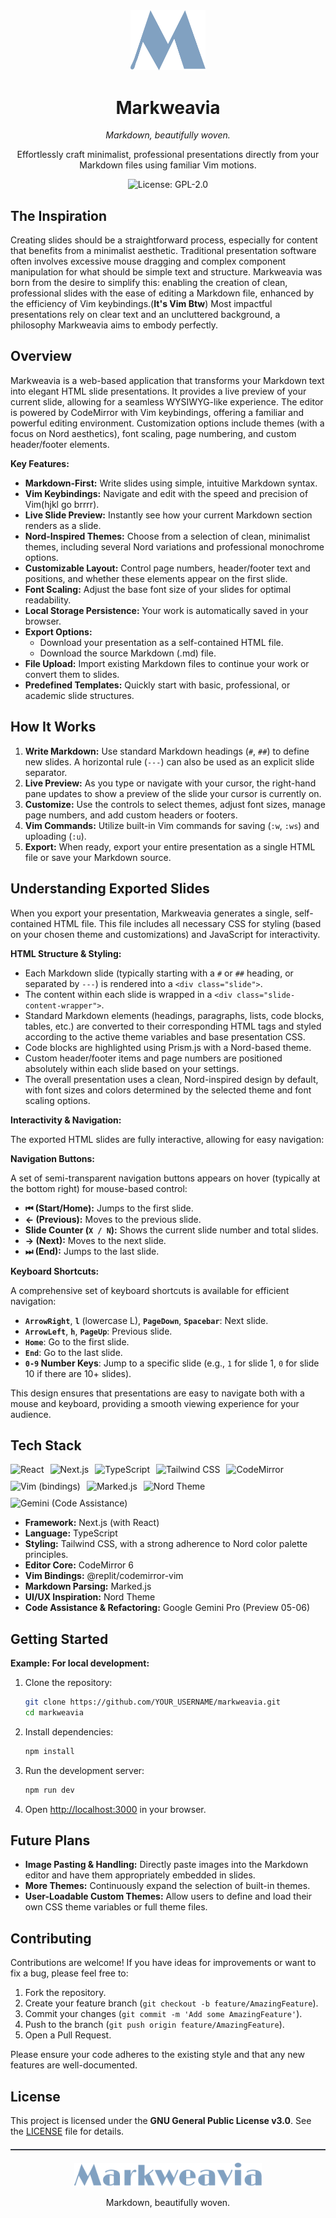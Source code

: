 <div align="center">
  <img src="https://github.com/dijith-481/Markweavia/blob/main/public/logo.svg" alt="Markweavia Logo" width="120">
  <h1>Markweavia</h1>
  <p><i>Markdown, beautifully woven.</i></p>
  <p>Effortlessly craft minimalist, professional presentations directly from your Markdown files using familiar Vim motions.</p>

  <p>
    <img src="https://img.shields.io/badge/license-GPL--2.0-blue.svg?style=for-the-badge&logoColor=D8DEE9&color=5E81AC" alt="License: GPL-2.0">
    <!-- Add other badges here: build status, version, etc. -->
    <!-- Example: <img src="https://img.shields.io/github/stars/YOUR_USERNAME/markweavia?style=for-the-badge&logo=github&logoColor=D8DEE9&color=88C0D0" alt="GitHub stars"> -->
    <!-- Example: <img src="https://img.shields.io/github/workflow/status/YOUR_USERNAME/markweavia/CI?style=for-the-badge&logo=githubactions&logoColor=D8DEE9&color=A3BE8C" alt="Build Status"> -->
  </p>
</div>

## The Inspiration

Creating slides should be a straightforward process, especially for content that benefits from a minimalist aesthetic. Traditional presentation software often involves excessive mouse dragging and complex component manipulation for what should be simple text and structure. Markweavia was born from the desire to simplify this: enabling the creation of clean, professional slides with the ease of editing a Markdown file, enhanced by the efficiency of Vim keybindings.(**It's Vim Btw**) Most impactful presentations rely on clear text and an uncluttered background, a philosophy Markweavia aims to embody perfectly.

## Overview

Markweavia is a web-based application that transforms your Markdown text into elegant HTML slide presentations. It provides a live preview of your current slide, allowing for a seamless WYSIWYG-like experience. The editor is powered by CodeMirror with Vim keybindings, offering a familiar and powerful editing environment. Customization options include themes (with a focus on Nord aesthetics), font scaling, page numbering, and custom header/footer elements.

**Key Features:**

*   **Markdown-First:** Write slides using simple, intuitive Markdown syntax.
*   **Vim Keybindings:** Navigate and edit with the speed and precision of Vim(hjkl go brrrr).
*   **Live Slide Preview:** Instantly see how your current Markdown section renders as a slide.
*   **Nord-Inspired Themes:** Choose from a selection of clean, minimalist themes, including several Nord variations and professional monochrome options.
*   **Customizable Layout:** Control page numbers, header/footer text and positions, and whether these elements appear on the first slide.
*   **Font Scaling:** Adjust the base font size of your slides for optimal readability.
*   **Local Storage Persistence:** Your work is automatically saved in your browser.
*   **Export Options:**
    *   Download your presentation as a self-contained HTML file.
    *   Download the source Markdown (.md) file.
*   **File Upload:** Import existing Markdown files to continue your work or convert them to slides.
*   **Predefined Templates:** Quickly start with basic, professional, or academic slide structures.

## How It Works

1.  **Write Markdown:** Use standard Markdown headings (`#`, `##`) to define new slides. A horizontal rule (`---`) can also be used as an explicit slide separator.
2.  **Live Preview:** As you type or navigate with your cursor, the right-hand pane updates to show a preview of the slide your cursor is currently on.
3.  **Customize:** Use the controls to select themes, adjust font sizes, manage page numbers, and add custom headers or footers.
4.  **Vim Commands:** Utilize built-in Vim commands for saving (`:w`, `:ws`) and uploading (`:u`).
5.  **Export:** When ready, export your entire presentation as a single HTML file or save your Markdown source.

## Understanding Exported Slides

When you export your presentation, Markweavia generates a single, self-contained HTML file. This file includes all necessary CSS for styling (based on your chosen theme and customizations) and JavaScript for interactivity.

**HTML Structure & Styling:**

*   Each Markdown slide (typically starting with a `#` or `##` heading, or separated by `---`) is rendered into a `<div class="slide">`.
*   The content within each slide is wrapped in a `<div class="slide-content-wrapper">`.
*   Standard Markdown elements (headings, paragraphs, lists, code blocks, tables, etc.) are converted to their corresponding HTML tags and styled according to the active theme variables and base presentation CSS.
*   Code blocks are highlighted using Prism.js with a Nord-based theme.
*   Custom header/footer items and page numbers are positioned absolutely within each slide based on your settings.
*   The overall presentation uses a clean, Nord-inspired design by default, with font sizes and colors determined by the selected theme and font scaling options.

**Interactivity & Navigation:**

The exported HTML slides are fully interactive, allowing for easy navigation:

**Navigation Buttons:**

A set of semi-transparent navigation buttons appears on hover (typically at the bottom right) for mouse-based control:

*   **⏮ (Start/Home):** Jumps to the first slide.
*   **← (Previous):** Moves to the previous slide.
*   **Slide Counter (`X / N`):** Shows the current slide number and total slides.
*   **→ (Next):** Moves to the next slide.
*   **⏭ (End):** Jumps to the last slide.

**Keyboard Shortcuts:**

A comprehensive set of keyboard shortcuts is available for efficient navigation:

*   **`ArrowRight`**, **`l`** (lowercase L), **`PageDown`**, **`Spacebar`**: Next slide.
*   **`ArrowLeft`**, **`h`**, **`PageUp`**: Previous slide.
*   **`Home`**: Go to the first slide.
*   **`End`**: Go to the last slide.
*   **`0-9` Number Keys**: Jump to a specific slide (e.g., `1` for slide 1, `0` for slide 10 if there are 10+ slides).

This design ensures that presentations are easy to navigate both with a mouse and keyboard, providing a smooth viewing experience for your audience.

## Tech Stack

<div align="left" style="display: flex; flex-wrap: wrap; gap: 10px; align-items: center;">
  <img src="https://img.shields.io/badge/React-20232A?style=for-the-badge&logo=react&logoColor=61DAFB&labelColor=2E3440" alt="React">
  <img src="https://img.shields.io/badge/Next.js-000000?style=for-the-badge&logo=nextdotjs&logoColor=D8DEE9&labelColor=2E3440" alt="Next.js">
  <img src="https://img.shields.io/badge/TypeScript-007ACC?style=for-the-badge&logo=typescript&logoColor=D8DEE9&labelColor=2E3440" alt="TypeScript">
  <img src="https://img.shields.io/badge/Tailwind_CSS-38B2AC?style=for-the-badge&logo=tailwindcss&logoColor=D8DEE9&labelColor=2E3440" alt="Tailwind CSS">
  <img src="https://img.shields.io/badge/CodeMirror-D28A00?style=for-the-badge&logo=codemirror&logoColor=D8DEE9&labelColor=2E3440" alt="CodeMirror">
  <img src="https://img.shields.io/badge/VIM-019733?style=for-the-badge&logo=vim&logoColor=D8DEE9&labelColor=2E3440" alt="Vim (bindings)">
  <img src="https://img.shields.io/badge/Marked.js-333333?style=for-the-badge&logo=markdown&logoColor=D8DEE9&labelColor=2E3440" alt="Marked.js">
  <img src="https://img.shields.io/badge/Nord_Theme-88C0D0?style=for-the-badge&logoColor=2E3440&labelColor=2E3440" alt="Nord Theme">
  <img src="https://img.shields.io/badge/Google_Gemini_Pro-4285F4?style=for-the-badge&logo=google&logoColor=D8DEE9&labelColor=2E3440" alt="Gemini (Code Assistance)">
</div>

*   **Framework:** Next.js (with React)
*   **Language:** TypeScript
*   **Styling:** Tailwind CSS, with a strong adherence to Nord color palette principles.
*   **Editor Core:** CodeMirror 6
*   **Vim Bindings:** @replit/codemirror-vim
*   **Markdown Parsing:** Marked.js
*   **UI/UX Inspiration:** Nord Theme
*   **Code Assistance & Refactoring:** Google Gemini Pro (Preview 05-06)

## Getting Started

**Example: For local development:**

1.  Clone the repository:
    ```bash
    git clone https://github.com/YOUR_USERNAME/markweavia.git
    cd markweavia
    ```
2.  Install dependencies:
    ```bash
    npm install
    ```
3.  Run the development server:
    ```bash
    npm run dev
    ```
4.  Open [http://localhost:3000](http://localhost:3000) in your browser.

## Future Plans

*   **Image Pasting & Handling:** Directly paste images into the Markdown editor and have them appropriately embedded in slides.
*   **More Themes:** Continuously expand the selection of built-in themes.
*   **User-Loadable Custom Themes:** Allow users to define and load their own CSS theme variables or full theme files.

## Contributing

Contributions are welcome! If you have ideas for improvements or want to fix a bug, please feel free to:

1.  Fork the repository.
2.  Create your feature branch (`git checkout -b feature/AmazingFeature`).
3.  Commit your changes (`git commit -m 'Add some AmazingFeature'`).
4.  Push to the branch (`git push origin feature/AmazingFeature`).
5.  Open a Pull Request.

Please ensure your code adheres to the existing style and that any new features are well-documented.

## License

This project is licensed under the **GNU General Public License v3.0**.
See the [LICENSE](LICENSE) file for details.

<div align="center">
  <hr style="border-top: 1px solid #4C566A; margin: 20px 0;">
  <img src="https://github.com/dijith-481/Markweavia/blob/main/public/markweavia.svg" alt="Markweavia Logo" width="300">
  <p> Markdown, beautifully woven.</p>
</div>
